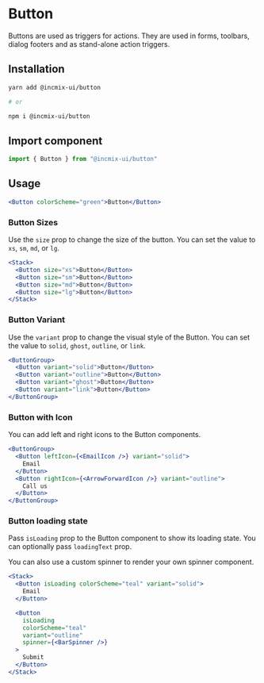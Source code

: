 # Button

Buttons are used as triggers for actions. They are used in forms, toolbars,
dialog footers and as stand-alone action triggers.

## Installation

```sh
yarn add @incmix-ui/button

# or

npm i @incmix-ui/button
```

## Import component

```jsx
import { Button } from "@incmix-ui/button"
```

## Usage

```jsx
<Button colorScheme="green">Button</Button>
```

### Button Sizes

Use the `size` prop to change the size of the button. You can set the value to
`xs`, `sm`, `md`, or `lg`.

```jsx
<Stack>
  <Button size="xs">Button</Button>
  <Button size="sm">Button</Button>
  <Button size="md">Button</Button>
  <Button size="lg">Button</Button>
</Stack>
```

### Button Variant

Use the `variant` prop to change the visual style of the Button. You can set the
value to `solid`, `ghost`, `outline`, or `link`.

```jsx
<ButtonGroup>
  <Button variant="solid">Button</Button>
  <Button variant="outline">Button</Button>
  <Button variant="ghost">Button</Button>
  <Button variant="link">Button</Button>
</ButtonGroup>
```

### Button with Icon

You can add left and right icons to the Button components.

```jsx
<ButtonGroup>
  <Button leftIcon={<EmailIcon />} variant="solid">
    Email
  </Button>
  <Button rightIcon={<ArrowForwardIcon />} variant="outline">
    Call us
  </Button>
</ButtonGroup>
```

### Button loading state

Pass `isLoading` prop to the Button component to show its loading state. You can
optionally pass `loadingText` prop.

You can also use a custom spinner to render your own spinner component.

```jsx
<Stack>
  <Button isLoading colorScheme="teal" variant="solid">
    Email
  </Button>

  <Button
    isLoading
    colorScheme="teal"
    variant="outline"
    spinner={<BarSpinner />}
  >
    Submit
  </Button>
</Stack>
```
